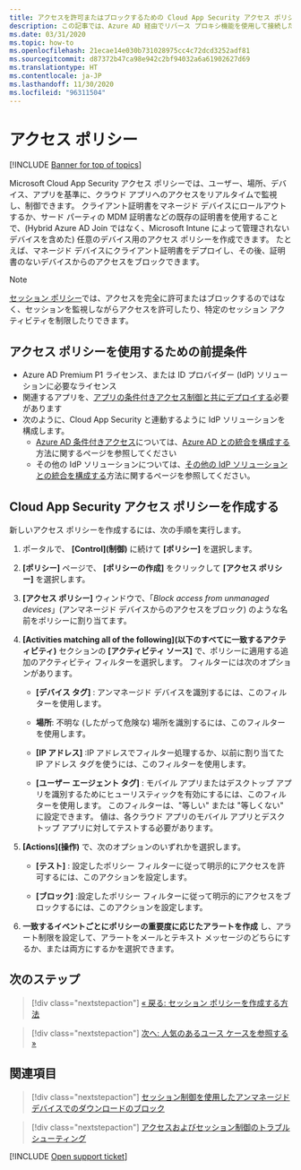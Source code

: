 ```yaml
---
title: アクセスを許可またはブロックするための Cloud App Security アクセス ポリシーを作成する
description: この記事では、Azure AD 経由でリバース プロキシ機能を使用して接続したアプリへのアクセスを許可およびブロックするために、Cloud App Security の "アプリの条件付きアクセス制御" アクセス ポリシーを設定する手順について説明します。
ms.date: 03/31/2020
ms.topic: how-to
ms.openlocfilehash: 21ecae14e030b731028975cc4c72dcd3252adf81
ms.sourcegitcommit: d87372b47ca98e942c2bf94032a6a61902627d69
ms.translationtype: HT
ms.contentlocale: ja-JP
ms.lasthandoff: 11/30/2020
ms.locfileid: "96311504"
---
```

# <a name="access-policies"></a>アクセス ポリシー

[!INCLUDE [Banner for top of topics](includes/banner.md)]

Microsoft Cloud App Security アクセス ポリシーでは、ユーザー、場所、デバイス、アプリを基準に、クラウド アプリへのアクセスをリアルタイムで監視し、制御できます。 クライアント証明書をマネージド デバイスにロールアウトするか、サード パーティの MDM 証明書などの既存の証明書を使用することで、(Hybrid Azure AD Join ではなく、Microsoft Intune によって管理されないデバイスを含めた) 任意のデバイス用のアクセス ポリシーを作成できます。 たとえば、マネージド デバイスにクライアント証明書をデプロイし、その後、証明書のないデバイスからのアクセスをブロックできます。

> [!NOTE]
> [セッション ポリシー](session-policy-aad.md)では、アクセスを完全に許可またはブロックするのではなく、セッションを監視しながらアクセスを許可したり、特定のセッション アクティビティを制限したりできます。

## <a name="prerequisites-to-using-access-policies"></a>アクセス ポリシーを使用するための前提条件

- Azure AD Premium P1 ライセンス、または ID プロバイダー (IdP) ソリューションに必要なライセンス
- 関連するアプリを、[アプリの条件付きアクセス制御と共にデプロイする](proxy-deployment-aad.md)必要があります
- 次のように、Cloud App Security と連動するように IdP ソリューションを構成します。
  - [Azure AD 条件付きアクセス](/azure/active-directory/active-directory-conditional-access-azure-portal)については、[Azure AD との統合を構成する](proxy-deployment-aad.md#configure-integration-with-azure-ad)方法に関するページを参照してください
  - その他の IdP ソリューションについては、[その他の IdP ソリューションとの統合を構成する](proxy-deployment-aad.md#configure-integration-with-other-idp-solutions)方法に関するページを参照してください。

## <a name="create-a-cloud-app-security-access-policy"></a>Cloud App Security アクセス ポリシーを作成する

新しいアクセス ポリシーを作成するには、次の手順を実行します。

1. ポータルで、 **[Control]\(制御\)** に続けて **[ポリシー]** を選択します。
2. **[ポリシー]** ページで、 **[ポリシーの作成]** をクリックして **[アクセス ポリシー]** を選択します。

3. **[アクセス ポリシー]** ウィンドウで、「*Block access from unmanaged devices*」(アンマネージド デバイスからのアクセスをブロック) のような名前をポリシーに割り当てます。

4. **[Activities matching all of the following]\(以下のすべてに一致するアクティビティ\)** セクションの **[アクティビティ ソース]** で、ポリシーに適用する追加のアクティビティ フィルターを選択します。 フィルターには次のオプションがあります。

    - **[デバイス タグ]** : アンマネージド デバイスを識別するには、このフィルターを使用します。

    - **場所**: 不明な (したがって危険な) 場所を識別するには、このフィルターを使用します。

    - **[IP アドレス]** :IP アドレスでフィルター処理するか、以前に割り当てた IP アドレス タグを使うには、このフィルターを使用します。

    - **[ユーザー エージェント タグ]** : モバイル アプリまたはデスクトップ アプリを識別するためにヒューリスティックを有効にするには、このフィルターを使用します。 このフィルターは、"等しい" または "等しくない" に設定できます。 値は、各クラウド アプリのモバイル アプリとデスクトップ アプリに対してテストする必要があります。

5. **[Actions]\(操作\)** で、次のオプションのいずれかを選択します。

    - **[テスト]** : 設定したポリシー フィルターに従って明示的にアクセスを許可するには、このアクションを設定します。

    - **[ブロック]** :設定したポリシー フィルターに従って明示的にアクセスをブロックするには、このアクションを設定します。

6. **一致するイベントごとにポリシーの重要度に応じたアラートを作成** し、アラート制限を設定して、アラートをメールとテキスト メッセージのどちらにするか、または両方にするかを選択できます。

## <a name="next-steps"></a>次のステップ

> [!div class="nextstepaction"]
> [« 戻る: セッション ポリシーを作成する方法](session-policy-aad.md)

> [!div class="nextstepaction"]
> [次へ: 人気のあるユース ケースを参照する »](use-case-proxy-block-session-aad.md)

## <a name="see-also"></a>関連項目

> [!div class="nextstepaction"]
> [セッション制御を使用したアンマネージド デバイスでのダウンロードのブロック](use-case-proxy-block-session-aad.md)

> [!div class="nextstepaction"]
> [アクセスおよびセッション制御のトラブルシューティング](troubleshooting-proxy.md)

[!INCLUDE [Open support ticket](includes/support.md)]